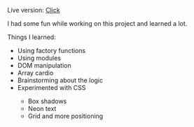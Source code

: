 Live version: <a href="https://davide-betlej.github.io/Tic-Tac-Toe/">Click</a>

I had some fun while working on this project and learned a lot.

Things I learned: 
<ul>
    <li>Using factory functions</li>
    <li>Using modules</li>
    <li>DOM manipulation</li>
    <li>Array cardio</li>
    <li>Brainstorming about the logic</li>
    <li>Experimented with CSS</li>
    <ul>
        <li>Box shadows</li>
        <li>Neon text</li>
        <li>Grid and more positioning</li>
    </ul>
</ul>